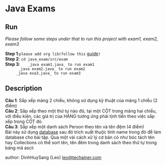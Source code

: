 # Java Exams

## Run
*Please follow some steps under that to run this project with exam1, exam2, exam3*

**Step 1**:`please add org lib(follow this` [guide](https://eitguide.net/huong-dan-add-thu-vien-vao-eclipse/)`)`<br>
**Step 2**: `cd java_exam/src/exam`<br>
**Step 3**: `	_java exam1.java_ to run exam1`<br>
		`      _java exam2.java_ to run exam2`<br>
		`      _java exa3.java_ to run exam3	`<br>

## Description
**Câu 1**: Sắp xếp mảng 2 chiều, không sử dụng kỹ thuật của mảng 1 chiều (2 điểm)<br>
**Câu 2**: Sắp xếp theo một thứ tự nào đó, tại một CỘT trong mảng hai chiều, với điều kiện, các giá trị của HÀNG tương ứng phải tịnh tiến theo việc sắp xếp trong CỘT đó.<br>
**Câu 3**: Sắp xếp một danh sách Person theo tên và tên đệm (4 điểm)<br>
Bài này sử dụng [database](https://github.com/duyet/vietnamese-namedb-crawler/blob/master/crawler/uit/uit_sample.json) sau đó trích xuất thuộc tính name trong đó để làm database cho bài tập. Qua một vài cách xử lý cơ bản có như bóc tách tên hay Collections có thể sort tên, tên đêm trong danh sách theo thứ tự trong bảng mã ascii<br>




author: DinhHuySang (Leo)
leo@techainer.com



